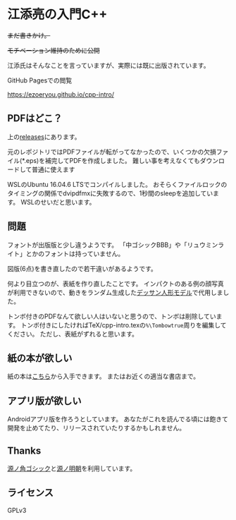 # 江添亮の入門C++

~~まだ書きかけ。~~

~~モチベーション維持のために公開~~

江添氏はそんなことを言っていますが、実際には既に出版されています。

GitHub Pagesでの閲覧

<https://ezoeryou.github.io/cpp-intro/>

## PDFはどこ？
上の[releases](https://github.com/kurema/cpp-intro/releases)にあります。

元のレポジトリではPDFファイルが転がってなかったので、いくつかの欠損ファイル(*.eps)を補完してPDFを作成しました。
難しい事を考えなくてもダウンロードして普通に使えます

WSLのUbuntu 16.04.6 LTSでコンパイルしました。
おそらくファイルロックのタイミングの関係でdvipdfmxに失敗するので、1秒間のsleepを追加しています。
WSLのせいだと思います。

## 問題
フォントが出版版と少し違うようです。
「中ゴシックBBB」や「リュウミンライト」とかのフォントは持っていません。

図版(6点)を書き直したので若干違いがあるようです。

何より目立つのが、表紙を作り直したことです。
インパクトのある例の顔写真が利用できないので、動きをランダム生成した[デッサン人形モデル](https://github.com/kurema/RhinoArchitecturalLibrary)で代用しました。

トンボ付きのPDFなんて欲しい人はいないと思うので、トンボは削除しています。
トンボ付きにしたければTeX/cpp-intro.texの```%\Tombowtrue```周りを編集してください。
ただし、表紙がずれると思います。

## 紙の本が欲しい
紙の本は[こちら](https://www.amazon.co.jp/dp/4048930710/)から入手できます。
またはお近くの適当な書店まで。

## アプリ版が欲しい
Androidアプリ版を作ろうとしています。
あなたがこれを読んでる頃には飽きて開発を止めてたり、リリースされていたりするかもしれません。

## Thanks
[源ノ角ゴシック](https://github.com/adobe-fonts/source-han-sans)と[源ノ明朝](https://github.com/adobe-fonts/source-han-serif)を利用しています。

## ライセンス

GPLv3
